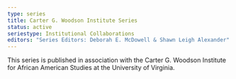 ```yaml
---
type: series
title: Carter G. Woodson Institute Series
status: active
seriestype: Institutional Collaborations
editors: "Series Editors: Deborah E. McDowell & Shawn Leigh Alexander"
---
```

This series is published in association with the Carter G. Woodson Institute for African American Studies at the University of Virginia.